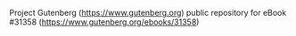 Project Gutenberg (https://www.gutenberg.org) public repository for eBook #31358 (https://www.gutenberg.org/ebooks/31358)
